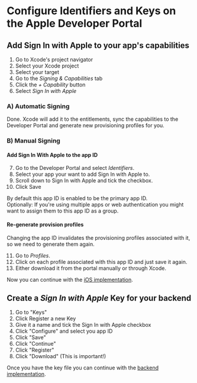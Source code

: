 # Configure Identifiers and Keys on the Apple Developer Portal

## Add Sign In with Apple to your app's capabilities

1. Go to Xcode's project navigator
2. Select your Xcode project
3. Select your target
4. Go to the _Signing & Capabilities_ tab
5. Click the _+ Capability_ button
6. Select _Sign In with Apple_

### A) Automatic Signing

Done. Xcode will add it to the entitlements, sync the capabilities to the Developer Portal and generate new provisioning profiles for you.

### B) Manual Signing

#### Add Sign In With Apple to the app ID

7. Go to the Developer Portal and select _Identifiers_.
8. Select your app your want to add Sign In with Apple to.
9. Scroll down to Sign In with Apple and tick the checkbox.
10. Click Save

By default this app ID is enabled to be the primary app ID.  
Optionally: If you're using multiple apps or web authentication you might want to assign them to this app ID as a group.

#### Re-generate provision profiles

Changing the app ID invalidates the provisioning profiles associated with it, so we need to generate them again.

11. Go to _Profiles_.
12. Click on each profile associated with this app ID and just save it again.
13. Either download it from the portal manually or through Xcode.

Now you can continue with the [iOS implementation](iOS.md).

## Create a _Sign In with Apple_ Key for your backend

1. Go to "Keys"
2. Click Register a new Key
3. Give it a name and tick the Sign In with Apple checkbox
4. Click "Configure" and select you app ID
5. Click "Save"
6. Click "Continue"
7. Click "Register"
8. Click "Download" (This is important!)

Once you have the key file you can continue with the [backend implementation](backend.md).
